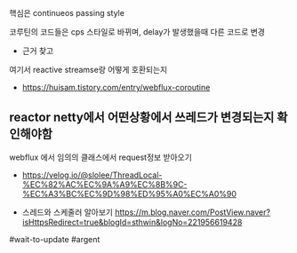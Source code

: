 핵심은 continueos passing style

코루틴의 코드들은 cps 스타일로 바뀌며, delay가 발생했을때 다른 코드로 변경
- 근거 찾고

여기서 reactive streamse랑 어떻게 호환되는지
- https://huisam.tistory.com/entry/webflux-coroutine


reactor netty에서 어떤상황에서 쓰레드가 변경되는지 확인해야함
- 

webflux 에서 임의의 클래스에서 request정보 받아오기
- https://velog.io/@slolee/ThreadLocal-%EC%82%AC%EC%9A%A9%EC%8B%9C-%EC%A3%BC%EC%9D%98%ED%95%A0%EC%A0%90

- 스레드와 스케줄러 알아보기
https://m.blog.naver.com/PostView.naver?isHttpsRedirect=true&blogId=sthwin&logNo=221956619428


#wait-to-update 
#argent